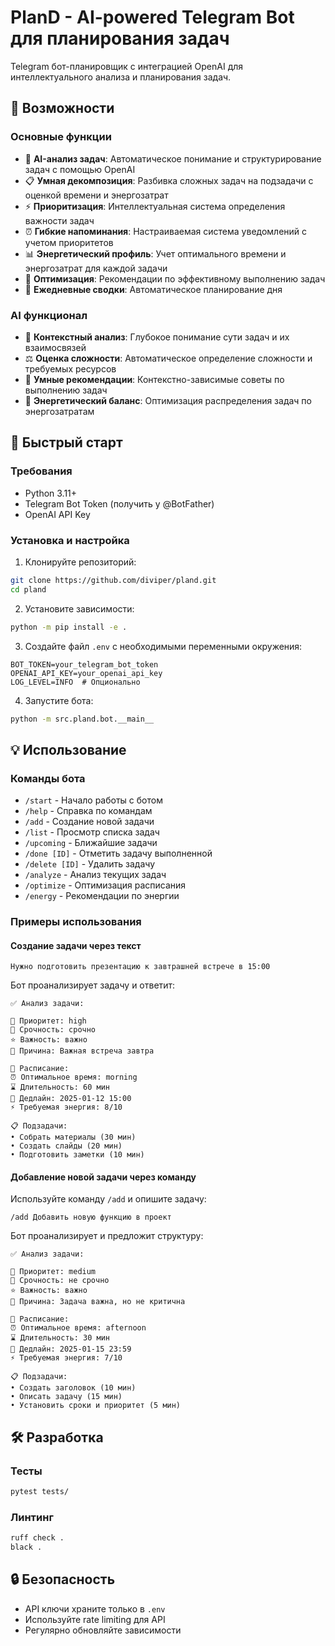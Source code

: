# PlanD - AI-powered Telegram Bot для планирования задач

Telegram бот-планировщик с интеграцией OpenAI для интеллектуального анализа и планирования задач.

## 🌟 Возможности

### Основные функции
- 🤖 **AI-анализ задач**: Автоматическое понимание и структурирование задач с помощью OpenAI
- 📋 **Умная декомпозиция**: Разбивка сложных задач на подзадачи с оценкой времени и энергозатрат
- ⚡️ **Приоритизация**: Интеллектуальная система определения важности задач
- ⏰ **Гибкие напоминания**: Настраиваемая система уведомлений с учетом приоритетов
- 📊 **Энергетический профиль**: Учет оптимального времени и энергозатрат для каждой задачи
- 🔄 **Оптимизация**: Рекомендации по эффективному выполнению задач
- 📅 **Ежедневные сводки**: Автоматическое планирование дня

### AI функционал
- 🧠 **Контекстный анализ**: Глубокое понимание сути задач и их взаимосвязей
- ⚖️ **Оценка сложности**: Автоматическое определение сложности и требуемых ресурсов
- 🎯 **Умные рекомендации**: Контекстно-зависимые советы по выполнению задач
- 🔋 **Энергетический баланс**: Оптимизация распределения задач по энергозатратам

## 🚀 Быстрый старт

### Требования
- Python 3.11+
- Telegram Bot Token (получить у @BotFather)
- OpenAI API Key

### Установка и настройка
1. Клонируйте репозиторий:
```bash
git clone https://github.com/diviper/pland.git
cd pland
```

2. Установите зависимости:
```bash
python -m pip install -e .
```

3. Создайте файл `.env` с необходимыми переменными окружения:
```env
BOT_TOKEN=your_telegram_bot_token
OPENAI_API_KEY=your_openai_api_key
LOG_LEVEL=INFO  # Опционально
```

4. Запустите бота:
```bash
python -m src.pland.bot.__main__
```

## 💡 Использование

### Команды бота
- `/start` - Начало работы с ботом
- `/help` - Справка по командам
- `/add` - Создание новой задачи
- `/list` - Просмотр списка задач
- `/upcoming` - Ближайшие задачи
- `/done [ID]` - Отметить задачу выполненной
- `/delete [ID]` - Удалить задачу
- `/analyze` - Анализ текущих задач
- `/optimize` - Оптимизация расписания
- `/energy` - Рекомендации по энергии

### Примеры использования

#### Создание задачи через текст
```
Нужно подготовить презентацию к завтрашней встрече в 15:00
```

Бот проанализирует задачу и ответит:
```
✅ Анализ задачи:

🎯 Приоритет: high
🚨 Срочность: срочно
⭐️ Важность: важно
📝 Причина: Важная встреча завтра

📅 Расписание:
⏰ Оптимальное время: morning
⌛️ Длительность: 60 мин
🎯 Дедлайн: 2025-01-12 15:00
⚡️ Требуемая энергия: 8/10

📋 Подзадачи:
• Собрать материалы (30 мин)
• Создать слайды (20 мин)
• Подготовить заметки (10 мин)
```

#### Добавление новой задачи через команду
Используйте команду `/add` и опишите задачу:
```
/add Добавить новую функцию в проект
```

Бот проанализирует и предложит структуру:
```
✅ Анализ задачи:

🎯 Приоритет: medium
🚨 Срочность: не срочно
⭐️ Важность: важно
📝 Причина: Задача важна, но не критична

📅 Расписание:
⏰ Оптимальное время: afternoon
⌛️ Длительность: 30 мин
🎯 Дедлайн: 2025-01-15 23:59
⚡️ Требуемая энергия: 7/10

📋 Подзадачи:
• Создать заголовок (10 мин)
• Описать задачу (15 мин)
• Установить сроки и приоритет (5 мин)
```

## 🛠 Разработка

### Тесты
```bash
pytest tests/
```

### Линтинг
```bash
ruff check .
black .
```

## 🔒 Безопасность
- API ключи храните только в `.env`
- Используйте rate limiting для API
- Регулярно обновляйте зависимости